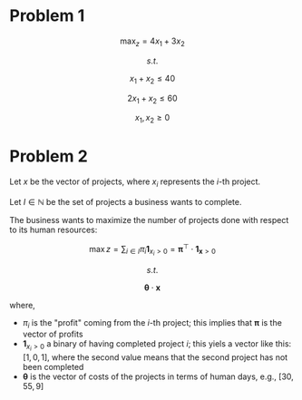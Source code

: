 # Problem 1

$$\max_{z} = 4 x_1 + 3x_2$$

$$s.t.$$

$$x_1 + x_2 \leq 40$$

$$2x_1 + x_2 \leq 60$$

$$x_1, x_2 \geq 0$$


# Problem 2
Let $x$ be the vector of projects, where $x_i$ represents the $i$-th project.

Let $I \in \mathbb{N}$ be the set of projects a business wants to complete. 

The business wants to maximize the number of projects done with respect to its human resources:

$$\max z = \sum_{i \in I} \pi_i \mathbf{1}_{x_i \gt 0} = \mathbf{\pi}^\top\cdot\mathbf{1}_{\mathbf{x}\gt 0}$$

$$s.t.$$

$$\mathbf{\theta}\cdot\mathbf{x}$$

where, 
* $\pi_i$ is the "profit" coming from the $i$-th project; this implies that $\mathbf{\pi}$ is the vector of profits
* $\mathbf{1}_{x_i \gt 0}$ a binary of having completed project $i$; this yiels a vector like this: $[1, 0, 1]$, where the second value means that the second project has not been completed
* $\mathbf{\theta}$ is the vector of costs of the projects in terms of human days, e.g., $[30, 55, 9]$
